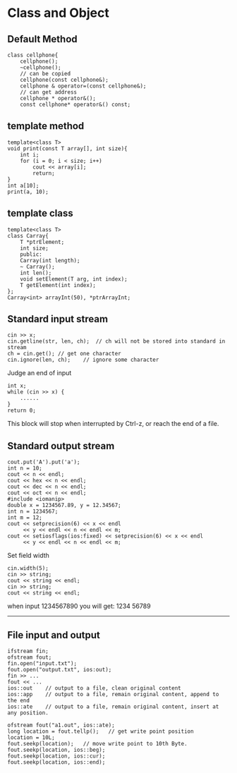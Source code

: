 Class and Object
=
Default Method
-
```
class cellphone{
    cellphone();
    ~cellphone();
    // can be copied
    cellphone(const cellphone&);
    cellphone & operator=(const cellphone&);
    // can get address
    cellphone * operator&();
    const cellphone* operator&() const;
```
template method
-
```
template<class T>
void print(const T array[], int size){
    int i;
    for (i = 0; i < size; i++)
        cout << array[i];
        return;
}
int a[10];
print(a, 10);
```
template class
-
```
template<class T>
class Carray{
    T *ptrElement;
    int size;
    public:
    Carray(int length);
    ~ Carray();
    int len();
    void setElement(T arg, int index);
    T getElement(int index);
};
Carray<int> arrayInt(50), *ptrArrayInt;
```
Standard input stream
-
```
cin >> x;
cin.getline(str, len, ch);  // ch will not be stored into standard in stream
ch = cin.get(); // get one character
cin.ignore(len, ch);    // ignore some character
```
Judge an end of input
```
int x;
while (cin >> x) {
    ......
}
return 0;
```
This block will stop when interrupted by Ctrl-z, or reach the end of a file.

Standard output stream
-
```
cout.put('A').put('a');
int n = 10;
cout << n << endl;
cout << hex << n << endl;
cout << dec << n << endl;
cout << oct << n << endl;
#include <iomanip>
double x = 1234567.89, y = 12.34567;
int n = 1234567;
int m = 12;
cout << setprecision(6) << x << endl
     << y << endl << n << endl << m;
cout << setiosflags(ios:fixed) << setprecision(6) << x << endl 
     << y << endl << n << endl << m;
```
Set field width
```
cin.width(5);
cin >> string;
cout << string << endl;
cin >> string;
cout << string << endl;
```
when input 1234567890
you will get:
1234
56789
***
File input and output
-
```
ifstream fin;
ofstream fout;
fin.open("input.txt");
fout.open("output.txt", ios:out);
fin >> ...
fout << ...
ios::out    // output to a file, clean original content
ios::app    // output to a file, remain original content, append to the end
ios::ate    // output to a file, remain original content, insert at any position.
```
```
ofstream fout("a1.out", ios::ate);
long location = fout.tellp();   // get write point position
location = 10L;
fout.seekp(location);   // move write point to 10th Byte.
fout.seekp(location, ios::beg);
fout.seekp(location, ios::cur);
fout.seekp(location, ios::end);
```
